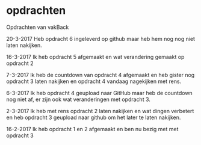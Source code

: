 # opdrachten
Opdrachten van vakBack

20-3-2017
Heb opdracht 6 ingeleverd op github maar heb hem nog nog niet laten nakijken.

16-3-2017
Ik heb opdracht 5 afgemaakt en wat verandering gemaakt op opdracht 2

7-3-2017
Ik heb de countdown van opdracht 4 afgemaakt en heb gister nog opdracht 3 laten nakijken en opdracht 4 vandaag nagekijken met rens.

6-3-2017
Ik heb opdracht 4 geupload naar GitHub maar heb de countdown nog niet af, er zijn ook wat veranderingen met opdracht 3.

2-3-2017
Ik heb met rens opdracht 2 laten nakijken en wat dingen verbetert en heb opdracht 3 geupload naar github om het later te laten nakijken.

16-2-2017
Ik heb opdracht 1 en 2 afgemaakt en ben nu bezig met met opdracht 3
